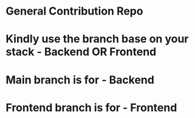 # General Contribution Repo
# Kindly use the branch base on your stack - Backend OR Frontend
# Main branch is for - Backend 
# Frontend branch is for - Frontend